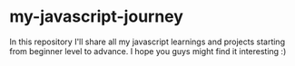 # my-javascript-journey
In this repository I'll share all my javascript learnings and projects starting from beginner level to advance. I hope you guys might find it interesting :)

